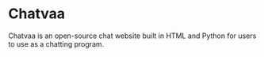 # Chatvaa
Chatvaa is an open-source chat website built in HTML and Python for users to use as a chatting program.

